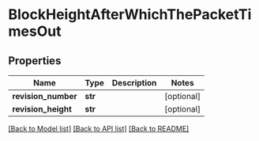 # BlockHeightAfterWhichThePacketTimesOut

## Properties
Name | Type | Description | Notes
------------ | ------------- | ------------- | -------------
**revision_number** | **str** |  | [optional] 
**revision_height** | **str** |  | [optional] 

[[Back to Model list]](../README.md#documentation-for-models) [[Back to API list]](../README.md#documentation-for-api-endpoints) [[Back to README]](../README.md)

